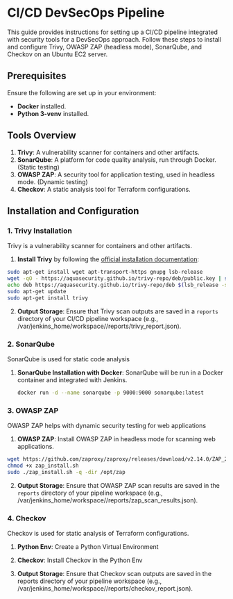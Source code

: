 # CI/CD DevSecOps Pipeline

This guide provides instructions for setting up a CI/CD pipeline integrated with security tools for a DevSecOps approach. Follow these steps to install and configure Trivy, OWASP ZAP (headless mode), SonarQube, and Checkov on an Ubuntu EC2 server.

## Prerequisites
Ensure the following are set up in your environment:
- **Docker** installed.
- **Python 3-venv** installed.

## Tools Overview
1. **Trivy**: A vulnerability scanner for containers and other artifacts.
2. **SonarQube**: A platform for code quality analysis, run through Docker.(Static testing)
3. **OWASP ZAP**: A security tool for application testing, used in headless mode. (Dynamic testing)
4. **Checkov**: A static analysis tool for Terraform configurations.

## Installation and Configuration

### 1. Trivy Installation
Trivy is a vulnerability scanner for containers and other artifacts.

1. **Install Trivy** by following the [official installation documentation](https://aquasecurity.github.io/trivy/v0.18.3/installation/):
  ```bash
  sudo apt-get install wget apt-transport-https gnupg lsb-release
  wget -qO - https://aquasecurity.github.io/trivy-repo/deb/public.key | sudo apt-key add -
  echo deb https://aquasecurity.github.io/trivy-repo/deb $(lsb_release -sc) main | sudo tee -a /etc/apt/sources.list.d/trivy.list
  sudo apt-get update
  sudo apt-get install trivy
  ```
2. **Output Storage**: Ensure that Trivy scan outputs are saved in a `reports` directory of your CI/CD pipeline workspace (e.g., /var/jenkins_home/workspace/<your-pipeline-name>/reports/trivy_report.json).
   
### 2. SonarQube
SonarQube is used for static code analysis

1. **SonarQube Installation with Docker**: SonarQube will be run in a Docker container and integrated with Jenkins.
   ```bash
   docker run -d --name sonarqube -p 9000:9000 sonarqube:latest
   ```

### 3. OWASP ZAP
OWASP ZAP helps with dynamic security testing for web applications

1. **OWASP ZAP**: Install OWASP ZAP in headless mode for scanning web applications.

```bash
wget https://github.com/zaproxy/zaproxy/releases/download/v2.14.0/ZAP_2_14_0_unix.sh -O zap_install.sh
chmod +x zap_install.sh
sudo ./zap_install.sh -q -dir /opt/zap
```  

2. **Output Storage**: Ensure that OWASP ZAP scan results are saved in the `reports` directory of your pipeline workspace (e.g., /var/jenkins_home/workspace/<your-pipeline-name>/reports/zap_scan_results.json).

### 4. Checkov
Checkov is used for static analysis of Terraform configurations.

1. **Python Env**: Create a Python Virtual Environment

2. **Checkov**: Install Checkov in the Python Env

3. **Output Storage**: Ensure that Checkov scan outputs are saved in the reports directory of your pipeline workspace (e.g., /var/jenkins_home/workspace/<your-pipeline-name>/reports/checkov_report.json).

